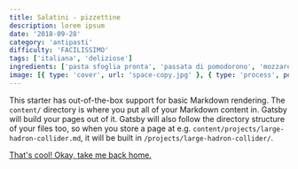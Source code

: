 ```yaml
---
title: Salatini - pizzettine
description: lorem ipsum
date: '2018-09-28'
category: 'antipasti'
difficulty: 'FACILISSIMO'
tags: ['italiana', 'deliziose']
ingredients: ['pasta sfoglia pronta', 'passata di pomodorono', 'mozzarella per pizza']
image: [{ type: 'cover', url: 'space-copy.jpg' }, { type: 'process', position: 0, url: 'space-copy.jpg' }]
---
```


This starter has out-of-the-box support for basic Markdown rendering. The `content/` directory is where you put all of your Markdown content in. Gatsby will build your pages out of it. Gatsby will also follow the directory structure of your files too, so when you store a page at e.g. `content/projects/large-hadron-collider.md`, it will be built in `/projects/large-hadron-collider/`.

[That's cool! Okay, take me back home.](/)
